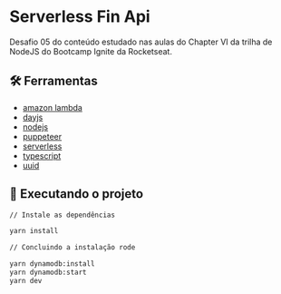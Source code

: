# Serverless Fin Api

Desafio 05 do conteúdo estudado nas aulas do Chapter VI da trilha de NodeJS do Bootcamp Ignite da Rocketseat.

## :hammer_and_wrench: Ferramentas

- [amazon lambda](https://aws.amazon.com/pt/lambda/)
- [dayjs](https://www.npmjs.com/package/dayjs)
- [nodejs](https://nodejs.org/en/docs/)
- [puppeteer](https://www.npmjs.com/package/puppeteer)
- [serverless](https://www.serverless.com/)
- [typescript](https://www.typescriptlang.org/)
- [uuid](https://www.npmjs.com/package/uuid)

## :rocket: Executando o projeto

```bash
// Instale as dependências

yarn install

// Concluindo a instalação rode

yarn dynamodb:install
yarn dynamodb:start
yarn dev

```
